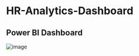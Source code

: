 # HR-Analytics-Dashboard



## Power BI Dashboard
![image](https://github.com/user-attachments/assets/0f78424d-7b7e-4d5e-a2d6-6109ef6e96a6)
